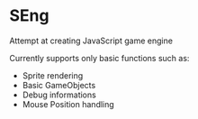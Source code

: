 # SEng
Attempt at creating JavaScript game engine

Currently supports only basic functions such as:
- Sprite rendering
- Basic GameObjects
- Debug informations
- Mouse Position handling
